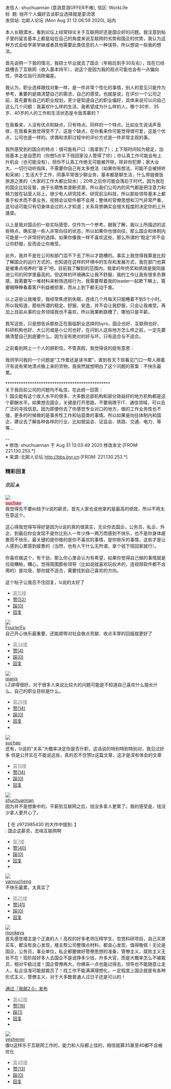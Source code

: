 <div class="a-content-wrap">发信人: shuchuannan (意涵意涵OFFER不难), 信区: WorkLife<br>标&nbsp;&nbsp;题: 抛开个人偏好去谈职业选择就是耍流氓<br>发信站: 北邮人论坛 (Mon Aug 31 12:06:59 2020), 站内<br><br>本人长期潜水，看到论坛上经常辩论关于互联网好还是国企好的问题。我注意到帖子里的留言基本上都是站在自己的角度来说互联网的劣势和国企的优势，我认为这种方式会给学弟学妹或者其他需要此类信息的人一种误导，所以想说一些我的想法。<br><br>首先说明一下我的情况，我硕士毕业就去了国企（年税后到手30左右），现在已经跳槽去了互联网（收入基本持平），说这个是因为我的观点可能也会有一点偏向性，供各位自行消除偏差。<br><br>我认为，职业选择跟找对象一样，是一件非常个性化的事情，别人的意见只能作为参考，重要的是搞清楚自己的需求，自己的感受。也就是说，在评价一个公司之前，首先要有自己的职业规划，至少是知道自己的职业偏好，具体来说可以问自己这么几个问题：我喜欢什么样的生活，我希望成为什么样的人，哪个30岁、35岁、40岁的人的工作和生活状态是令我羡慕的？<br><br>在我看来，人没有优点和缺点，只有特点。同样的一个特点，比如女生说话声音嗲，在我看来我觉得受不了，这是个缺点，在你看来你可能觉得很可爱，这是个优点，公司也是一样的。求偶和求职过程中的评价方式是一件非常主观的事。<br><br>我所感受到的国企的特点：很可能有户口（我拿到了）；上下班时间较为稳定，加班基本上是自愿的（你想5点半下班回家没人管得了你）；你认真工作可能会有上升机会（也可能没有），但你不认真工作绝无可能被开除，除非你犯罪；家大业大，一切行动听指挥，不需要你自己有太多想法（如果你有想法，可能不会被倾听和采纳）；生活大于工作，同事平常很少聊业务，基本都是聊生活，什么带娃做饭旅游之类的（大家的工作大都比较水）；20年之后你可能会落后于时代，因为我在的国企比较反智，由于长期售卖垄断资源，所以我们公司内的风气都是把注意力和精力放在钻营人际上，很少有人研究技术、研究前沿科技，所以那些领导基本上都善于权术而不善业务，视频会议软件都不会用；整体的官僚思想和习气非常严重，这句话可能只有切身体会过的人才知道；关系背景确实会很大程度的决定你的上升速度。<br><br>以上是我对国企的一些实际感受，仅作为一个参考。据我了解，我以上所描述的这些特点，确实是一些人非常向往的状态，所以如果你也很向往，那么国企和体制内可能是一个非常好的选择。如果你像我一样不喜欢这些，那么所谓的“稳定”并不会让你舒服，反而会让你难受。<br><br>此外，我并不是在公司和部门混不下去了所以才跳槽的。事实上我觉得我算是比较了解国企的运行方式的，也知道在这样的环境中的生存和发展方式，我在部门也算是被重点培养的“苗子”吧，目前我了解到的范围内，我拿的年终奖和绩效是我同届进公司的同学里最高的。但这样的环境确实让我不舒服，我的工作让我有很多负罪感，我需要写一堆材料来粉饰违规行为，我需要帮着我的leader一起欺下瞒上，需要眼睁睁看着客户利益被损害，而从上到下都无动于衷。<br><br>以上这些让我难受，我经常焦虑到失眠，连续几个月每天只能睡着不到5个小时。所以我知道，那些所谓的稳定、舒服、安逸，并不会让我舒服，只会让我难受。再加上目前从事的业务领域我也不喜欢，所以我果断跳槽了，哪怕只是平薪。<br><br>我写这些，只是想告诉那些正在面临职业选择的byrs，国企也好、互联网也好、科研机构也好、大公司或是小公司也好，在问别人这些地方怎么样之前，一定先要搞清楚自己到底要什么，因为没有绝对的好与坏，只有适合与不适合。<br><br>之前看到网上一个人的辞职信，不管真假，我觉得说的挺有意思：<br><br>我同学问我的一个问题是“工作累还是读书累”，直到有天下班看见门口一帮人擦着汗有说有笑地清点搬上来的货物，我突然就想明白了这个问题的答案：不快乐最累。<br><br>***********************************************<br>关于我目前公司的问题均不私信，在此统一回答：<br>1. 国企能有这个收入水平的很多，大多数总部机构和部分效益好的地方机构都是这个薪酬水平。如果想去国企，关键是打开思路，不要局限于IT、通信领域，可以去广泛的寻找信息。因为即便你去了你感觉专业对口的地方，做的工作业务性也不强，更多的时候做的是事务性工作和钻营类的事情。所以如果是向往体制内和国企，建议去了解各种各样的行业，比如银监会、证监会、铁路、交通、电力、等等...<br><br>--<br><font class="f006">※ 修改:·shuchuannan 于 Aug 31 13:03:49 2020 修改本文·[FROM: 221.130.253.*]</font><font class="f000"><br></font><font class="f000"></font><font class="f001">※ 来源:·北邮人论坛 <a target="_blank" href="http://bbs.byr.cn">http://bbs.byr.cn</a>·[FROM: 221.130.253.*]</font><font class="f000"><br></font><div id="nice_view" class="corner" style="margin:0;display:block"><div class="a-nice-comment-divline"><h3><span>精彩回复</span></h3><h5><a class="a-func-toggle" style="color:#555;" href="#">收起 ▲</a></h5></div><div class="a-nice-comment"><div class="a-nice-comment-item"><a class="a-nice-comment-face" href="/user/query/suchao"><img src="https://bbs.byr.cn/img/face_default_m.jpg"></a><div class="a-nice-comment-cell"><div class="a-nice-comment-id"><a href="/user/query/suchao"><strong style="color:red;">suchao</strong></a></div><div class="a-nice-comment-content">我觉得先不要纠结于lz说的薪资，首先人家也说他拿的是最高的绩效，所以不用太在意这个。<br><br>这心得我觉得写得好是因为lz说的真的很真实，无论你去国企，公务员，私企、外企，到最后你会发现不是你比别人一年少挣一两万而感到不快乐，也不是你身体疲惫而不快乐，最关键的是你做的是你不喜欢的事情，是你排斥的事情，这些才是让人感到心累感到疲惫的（当然，也有人干什么无所谓，拿个钱下班回家就行）。<br><br>你喜欢做这个，有干劲，那么你心里会认为有希望，如果你觉得自己做的事情就是垃圾糟粕，糟心，觉得周围那些领导（比如说就喜欢玩权术的，连视频软件都不会用的）是垃圾，那你就不适合，需要找到自己喜欢的方向。<br><br>这个帖子让我忍不住回复，lz说的太好了</div><div><ul class="a-func a-nice-comment-func"><li><a class="a-nice-comment-floor" style="color:#888;" title="点击跳转" href="/article/WorkLife/1152297?s=1152326">第15楼</a></li><li><a href="/article/WorkLife/ajax_voteup/1152326.json" class="a-func-like" id="like_list1152326"><samp class="ico-pos-zaninactive" id="icon_like_list1152326"></samp>赞(52)</a></li><li><a href="/article/WorkLife/ajax_votedown/1152326.json" id="listCai1152326" class="a-func-cai"><samp class="ico-pos-caiinactive" id="icon_list_cai1152326"></samp>踩(0)</a></li><li><samp class="ico-pos-reply"></samp><a href="/article/WorkLife/post/1152326" class="a-post">回复</a></li></ul></div></div></div><div class="a-nice-comment-item"><a class="a-nice-comment-face" href="/user/query/FourierFu"><img src="https://bbs.byr.cn/uploadFace/F/FourierFu.6785.jpg"></a><div class="a-nice-comment-cell"><div class="a-nice-comment-id"><a href="/user/query/FourierFu">FourierFu</a></div><div class="a-nice-comment-content">自己开心快乐最重要，还能顺带对社会做点贡献、收点丰厚的回报就更好了</div><div><ul class="a-func a-nice-comment-func"><li><a class="a-nice-comment-floor" style="color:#888;" title="点击跳转" href="/article/WorkLife/1152297?s=1152352">第34楼</a></li><li><a href="/article/WorkLife/ajax_voteup/1152352.json" class="a-func-like" id="like_list1152352"><samp class="ico-pos-zaninactive" id="icon_like_list1152352"></samp>赞(4)</a></li><li><a href="/article/WorkLife/ajax_votedown/1152352.json" id="listCai1152352" class="a-func-cai"><samp class="ico-pos-caiinactive" id="icon_list_cai1152352"></samp>踩(0)</a></li><li><samp class="ico-pos-reply"></samp><a href="/article/WorkLife/post/1152352" class="a-post">回复</a></li></ul></div></div></div><div class="a-nice-comment-item"><a class="a-nice-comment-face" href="/user/query/qianjx"><img src="https://bbs.byr.cn/uploadFace/Q/qianjx.9082.jpg"></a><div class="a-nice-comment-cell"><div class="a-nice-comment-id"><a href="/user/query/qianjx">qianjx</a></div><div class="a-nice-comment-content">LZ讲得很好。对于很多人来说比较大的问题可能是不知道自己喜欢什么擅长什么，自己的职业目标是什么。</div><div><ul class="a-func a-nice-comment-func"><li><a class="a-nice-comment-floor" style="color:#888;" title="点击跳转" href="/article/WorkLife/1152297?s=1152343">第26楼</a></li><li><a href="/article/WorkLife/ajax_voteup/1152343.json" class="a-func-like" id="like_list1152343"><samp class="ico-pos-zaninactive" id="icon_like_list1152343"></samp>赞(14)</a></li><li><a href="/article/WorkLife/ajax_votedown/1152343.json" id="listCai1152343" class="a-func-cai"><samp class="ico-pos-caiinactive" id="icon_list_cai1152343"></samp>踩(0)</a></li><li><samp class="ico-pos-reply"></samp><a href="/article/WorkLife/post/1152343" class="a-post">回复</a></li><li><a href="#" style="color:white;margin:0px 50px;">每个人都在忙，要么忙着活，要么忙着死。 6/10</a></li></ul></div></div></div><div class="a-nice-comment-item"><a class="a-nice-comment-face" href="/user/query/suchao"><img src="https://bbs.byr.cn/img/face_default_m.jpg"></a><div class="a-nice-comment-cell"><div class="a-nice-comment-id"><a href="/user/query/suchao">suchao</a></div><div class="a-nice-comment-content">还有，lz说的“关系”大概率决定你是否升职，这话说的特别特别特别对，我见过好多 但是公开实在不能说这些，真的忍不住赞lz这篇文章，这才是深有体会的文章</div><div><ul class="a-func a-nice-comment-func"><li><a class="a-nice-comment-floor" style="color:#888;" title="点击跳转" href="/article/WorkLife/1152297?s=1152327">第16楼</a></li><li><a href="/article/WorkLife/ajax_voteup/1152327.json" class="a-func-like" id="like_list1152327"><samp class="ico-pos-zaninactive" id="icon_like_list1152327"></samp>赞(14)</a></li><li><a href="/article/WorkLife/ajax_votedown/1152327.json" id="listCai1152327" class="a-func-cai"><samp class="ico-pos-caiinactive" id="icon_list_cai1152327"></samp>踩(0)</a></li><li><samp class="ico-pos-reply"></samp><a href="/article/WorkLife/post/1152327" class="a-post">回复</a></li></ul></div></div></div><div class="a-nice-comment-item"><a class="a-nice-comment-face" href="/user/query/shuchuannan"><img src="https://bbs.byr.cn/uploadFace/S/shuchuannan.3966.jpg"></a><div class="a-nice-comment-cell"><div class="a-nice-comment-id"><a href="/user/query/shuchuannan">shuchuannan</a></div><div class="a-nice-comment-content">因为并不是想象中的，平薪到互联网之后，钱没多拿人更累了。我的感受是，钱没少拿人更开心了。<br><br>【 在 z972985430 的大作中提到: 】<br>: 国企这薪资，去啥互联网啊</div><div><ul class="a-func a-nice-comment-func"><li><a class="a-nice-comment-floor" style="color:#888;" title="点击跳转" href="/article/WorkLife/1152297?s=1152307">第7楼</a></li><li><a href="/article/WorkLife/ajax_voteup/1152307.json" class="a-func-like" id="like_list1152307"><samp class="ico-pos-zaninactive" id="icon_like_list1152307"></samp>赞(40)</a></li><li><a href="/article/WorkLife/ajax_votedown/1152307.json" id="listCai1152307" class="a-func-cai"><samp class="ico-pos-caiinactive" id="icon_list_cai1152307"></samp>踩(0)</a></li><li><samp class="ico-pos-reply"></samp><a href="/article/WorkLife/post/1152307" class="a-post">回复</a></li><li><a href="#" style="color:white;margin:0px 50px;">Tomorrow is another day. 4/10</a></li></ul></div></div></div><div class="a-nice-comment-item"><a class="a-nice-comment-face" href="/user/query/yanyucheng"><img src="https://bbs.byr.cn/img/face_default_m.jpg"></a><div class="a-nice-comment-cell"><div class="a-nice-comment-id"><a href="/user/query/yanyucheng">yanyucheng</a></div><div class="a-nice-comment-content">不快乐最累，太真实了</div><div><ul class="a-func a-nice-comment-func"><li><a class="a-nice-comment-floor" style="color:#888;" title="点击跳转" href="/article/WorkLife/1152297?s=1152342">第25楼</a></li><li><a href="/article/WorkLife/ajax_voteup/1152342.json" class="a-func-like" id="like_list1152342"><samp class="ico-pos-zaninactive" id="icon_like_list1152342"></samp>赞(41)</a></li><li><a href="/article/WorkLife/ajax_votedown/1152342.json" id="listCai1152342" class="a-func-cai"><samp class="ico-pos-caiinactive" id="icon_list_cai1152342"></samp>踩(0)</a></li><li><samp class="ico-pos-reply"></samp><a href="/article/WorkLife/post/1152342" class="a-post">回复</a></li></ul></div></div></div><div class="a-nice-comment-item"><a class="a-nice-comment-face" href="/user/query/monkeys"><img src="https://bbs.byr.cn/img/face_default_m.jpg"></a><div class="a-nice-comment-cell"><div class="a-nice-comment-id"><a href="/user/query/monkeys">monkeys</a></div><div class="a-nice-comment-content">首先感觉楼主是个正直的人！高校的好多老师压榨学生，忽悠科研项目，自己买房买车，都没有良心发现，楼主帮公司整理点材料，都良心发现，值得敬佩！无论是国企，公务员，事业单位，私企都要做好管僚思想的准备，管僚主义，腐败主义无处不在！现阶段好多人去国企不是说挣多少钱，升多大官，而是大概率怎么不被裁员，相对平稳过度！国企管僚再大，你佛系一点也能过得去，领导也不能随意让走人，私企没准可能就裁员了！找工作不能满满理想化，一定程度上国企就是有各种形式主义，管僚主义，对于大多数普通人过日子还是可以的！<br><br><a target="_blank" href="http://iwoyou.duapp.com">通过『我邮2.0』发布</a></div><div><ul class="a-func a-nice-comment-func"><li><a class="a-nice-comment-floor" style="color:#888;" title="点击跳转" href="/article/WorkLife/1152297?s=1152367">第42楼</a></li><li><a href="/article/WorkLife/ajax_voteup/1152367.json" class="a-func-like" id="like_list1152367"><samp class="ico-pos-zaninactive" id="icon_like_list1152367"></samp>赞(19)</a></li><li><a href="/article/WorkLife/ajax_votedown/1152367.json" id="listCai1152367" class="a-func-cai"><samp class="ico-pos-caiinactive" id="icon_list_cai1152367"></samp>踩(1)</a></li><li><samp class="ico-pos-reply"></samp><a href="/article/WorkLife/post/1152367" class="a-post">回复</a></li><li><a href="#" style="color:white;margin:0px 50px;">Tomorrow is another day. 4/10</a></li></ul></div></div></div><div class="a-nice-comment-item"><a class="a-nice-comment-face" href="/user/query/yeshener"><img src="https://bbs.byr.cn/uploadFace/Y/yeshener.8343.jpg"></a><div class="a-nice-comment-cell"><div class="a-nice-comment-id"><a href="/user/query/yeshener">yeshener</a></div><div class="a-nice-comment-content">像lz这样乐于互联网工作的，能力和人际都上佳的，相信就算35甚至40都不会被优化</div><div><ul class="a-func a-nice-comment-func"><li><a class="a-nice-comment-floor" style="color:#888;" title="点击跳转" href="/article/WorkLife/1152297?s=1152386">第48楼</a></li><li><a href="/article/WorkLife/ajax_voteup/1152386.json" class="a-func-like" id="like_list1152386"><samp class="ico-pos-zaninactive" id="icon_like_list1152386"></samp>赞(13)</a></li><li><a href="/article/WorkLife/ajax_votedown/1152386.json" id="listCai1152386" class="a-func-cai"><samp class="ico-pos-caiinactive" id="icon_list_cai1152386"></samp>踩(0)</a></li><li><samp class="ico-pos-reply"></samp><a href="/article/WorkLife/post/1152386" class="a-post">回复</a></li></ul></div></div></div></div></div><!--成就解锁：彩蛋2号获得！输入魂斗罗秘籍可解锁彩蛋3号。hint： IE 0=A  1=B--来自bbs.byr.cn----></div>